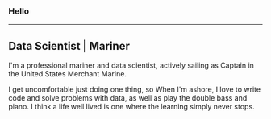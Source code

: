 ### Hello
---
Data Scientist | Mariner
---

I'm a professional mariner and data scientist, actively sailing as Captain in the United States Merchant Marine. 

I get uncomfortable just doing one thing, so When I'm ashore, I love to write code and solve problems with data, as well as play the double bass and piano. I think a life well lived is one where the learning simply never stops. 
